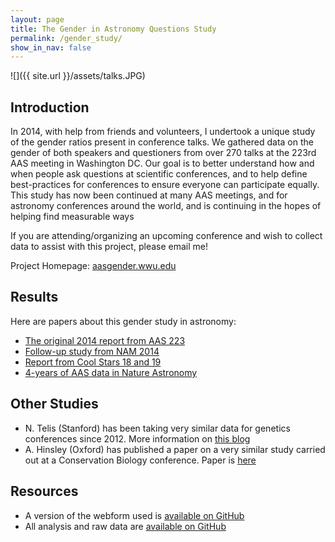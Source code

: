 ```yaml
---
layout: page
title: The Gender in Astronomy Questions Study
permalink: /gender_study/
show_in_nav: false
---
```


![]({{ site.url }}/assets/talks.JPG)

## Introduction

In 2014, with help from friends and volunteers, I undertook a unique study of the gender ratios present in conference talks. We gathered data on the gender of both speakers and questioners from over 270 talks at the 223rd AAS meeting in Washington DC. Our goal is to better understand how and when people ask questions at scientific conferences, and to help define best-practices for conferences to ensure everyone can participate equally. This study has now been continued at many AAS meetings, and for astronomy conferences around the world, and is continuing in the hopes of helping find measurable ways

If you are attending/organizing an upcoming conference and wish to collect data to assist with this project, please email me!

Project Homepage: [aasgender.wwu.edu](http://aasgender.wwu.edu)

## Results

Here are papers about this gender study in astronomy:

- [The original 2014 report from AAS 223](http://arxiv.org/abs/1403.3091)
- [Follow-up study from NAM 2014](http://astrogeo.oxfordjournals.org/content/55/6/6.8)
- [Report from Cool Stars 18 and 19](https://arxiv.org/abs/1704.05260)
- [4-years of AAS data in Nature Astronomy](http://adsabs.harvard.edu/abs/2017NatAs...1E.153S)


## Other Studies

- N. Telis (Stanford) has been taking very similar data for genetics conferences since 2012. More information on [this blog](https://telis.blog/2017/10/04/frequently-asked-questions-about-questions/)
- A. Hinsley (Oxford) has published a paper on a very similar study carried out at a Conservation Biology conference. Paper is [here](https://doi.org/10.1371/journal.pone.0185534)


## Resources

- A version of the webform used is [available on GitHub](https://github.com/jradavenport/gender-web-form)
- All analysis and raw data are [available on GitHub](https://github.com/jradavenport/Gender-in-Astro)
